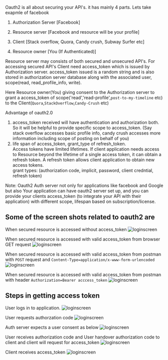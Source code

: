 Oauth2 is all about securing your API's. it has mainly 4 parts. Lets take exapmle of facebook

1. Authorization Server [Facebook]

2. Resource server [Facebook and resource will be your profile]

3. Client [Stack overflow, Quora, Candy crush, Subway Surfer etc]

4. Resource owner [You (If Authenticated)]

Resource server may consists of both secured and unsecured API's. For accessing secured API's Client need access_token which is issued by Authorization server. access_token issued is a random string and is also stored in authorization server database along with the associated user, scope(read, read_profile_info, write).

Here Resource owner(You) giving consent to the Authorization server to grant a access_token of scope('read','read-profile',`post-to-my-timeline` etc) to the Client(`Quora`,`StackOverflow`,`Candy-Crush` etc)

Advantage of oauth2.0<br>
1. access_token received will have authentication and authorization both. So it will be helpful to provide specific scope to access_token.
   (Say stack overflow accesses basic profile info, candy crush accesses more information including scope of posting on behalf of you)
2. life span of access_token, grant_type of refresh_token.<br>
   Access tokens have limited lifetimes. If client application needs access to Resource beyond the lifetime of a single access token, it can obtain a refresh token. A refresh token allows client application to obtain new access tokens.<br>
   grant types: (authorization code, implicit, password, client credntial, refresh token)<br>

Note: Oauth2 Auth server not only for applications like facebook and Google but also Your application can have oauth2 server set up, and you can provide your clients access_token (to integrate your API with their application) with different scope, lifespan based on subscription/license.

## Some of the screen shots related to oauth2 are

When secured resource is accessed without access_token
![loginscreen](https://github.com/nlpraveennl/springsecurity/blob/master/z_screenshots/accessing_secured_resource_without_access_token.png)

When secured resource is accessed with valid access_token from browser GET request
![loginscreen](https://github.com/nlpraveennl/springsecurity/blob/master/z_screenshots/access_approach1.png)

When secured resource is accessed with valid access_token from postman with `POST` request and `Content-Type=application/x-www-form-urlencoded`
![loginscreen](https://github.com/nlpraveennl/springsecurity/blob/master/z_screenshots/access_approach2.png)

When secured resource is accessed with valid access_token from postman with header `Authorization=Bearer acccess_token`
![loginscreen](https://github.com/nlpraveennl/springsecurity/blob/master/z_screenshots/access_approach3.png)

## Steps in getting access token
User logs in to application.
![loginscreen](https://github.com/nlpraveennl/springsecurity/blob/master/z_screenshots/oauth_weblogin.png)

User requests authorzation code
![loginscreen](https://github.com/nlpraveennl/springsecurity/blob/master/z_screenshots/oauth_postlogin.png)

Auth server expects a user consent as below
![loginscreen](https://github.com/nlpraveennl/springsecurity/blob/master/z_screenshots/oauth_authorize.png)

User receives authorization code and User handover authorization code to client and client will request for access_token
![loginscreen](https://github.com/nlpraveennl/springsecurity/blob/master/z_screenshots/redirectUri_recceivedCodeInQueryString.png)

Client receives access_token
![loginscreen](https://github.com/nlpraveennl/springsecurity/blob/master/z_screenshots/access_token_rcvd.png)
